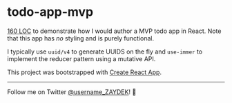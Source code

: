 # todo-app-mvp

[160 LOC](https://github.com/codex-zaydek/todo-app-mvp/blob/master/src/TodoApp/TodoApp.js) to demonstrate how I would author a MVP todo app in React. Note that this app has _no_ styling and is purely functional.

I typically use `uuid/v4` to generate UUIDS on the fly and `use-immer` to implement the reducer pattern using a mutative API.

This project was bootstrapped with [Create React App](https://github.com/facebook/create-react-app).

---

Follow me on Twitter  [@username_ZAYDEK](https://twitter.com/username_ZAYDEK)! 🖖
